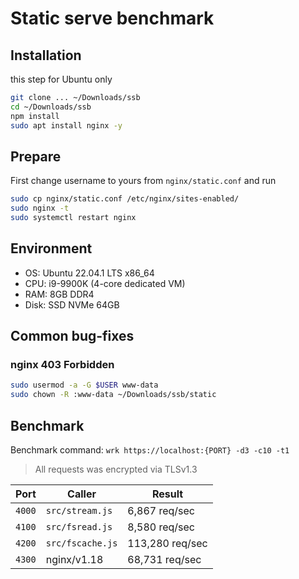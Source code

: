 # Static serve benchmark

## Installation

this step for Ubuntu only

```sh
git clone ... ~/Downloads/ssb
cd ~/Downloads/ssb
npm install
sudo apt install nginx -y
```

## Prepare

First change username to yours from `nginx/static.conf` and run

```sh
sudo cp nginx/static.conf /etc/nginx/sites-enabled/
sudo nginx -t
sudo systemctl restart nginx
```

## Environment

- OS: Ubuntu 22.04.1 LTS x86_64
- CPU: i9-9900K (4-core dedicated VM)
- RAM: 8GB DDR4
- Disk: SSD NVMe 64GB

## Common bug-fixes

### nginx 403 Forbidden

```sh
sudo usermod -a -G $USER www-data
sudo chown -R :www-data ~/Downloads/ssb/static
```

## Benchmark

Benchmark command: `wrk https://localhost:{PORT} -d3 -c10 -t1`

> All requests was encrypted via TLSv1.3

| Port   | Caller           | Result          |
| ------ | ---------------- | --------------- |
| `4000` | `src/stream.js`  | 6,867 req/sec   |
| `4100` | `src/fsread.js`  | 8,580 req/sec   |
| `4200` | `src/fscache.js` | 113,280 req/sec |
| `4300` | nginx/v1.18      | 68,731 req/sec  |
